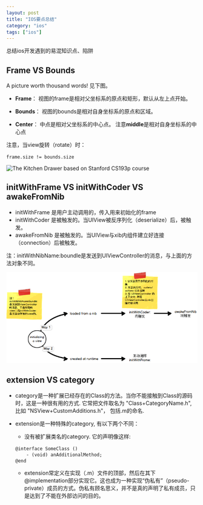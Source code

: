 ```yaml
---
layout: post
title: "IOS要点总结"
category: "ios"
tags: ["ios"]
---
```



总结ios开发遇到的易混知识点、陷阱

## Frame VS Bounds
A picture worth thousand words! 见下图。

- **Frame**： 视图的frame是相对父坐标系的原点和矩形，默认从左上点开始。

- **Bounds**： 视图的bounds是相对自身坐标系的原点和区域。

- **Center**： 中点是相对父坐标系的中心点。 注意**middle**是相对自身坐标系的中心点

注意，当view旋转（rotate）时：

```obj-c
frame.size != bounds.size
```

![The Kitchen Drawer based on Stanford CS193p course](http://i.stack.imgur.com/3jcne.jpg)

## initWithFrame VS initWithCoder VS awakeFromNib

- initWithFrame 是用户主动调用的，传入用来初始化的frame
- initWithCoder 是被触发的。当UIView被反序列化（deserialize）后，被触发。
- awakeFromNib 是被触发的。当UIView与xib内组件建立好连接（connection）后被触发。

注：initWithNibName:boundle是发送到UIViewController的消息，与上面的方法对象不同。

![](/images/posts/view-init.png)

## extension VS category

- category是一种扩展已经存在的Class的方法。当你不能接触到Class的源码时，这是一种很有用的方式. 它常把文件取名为 "Class+CategoryName.h", 比如 "NSView+CustomAdditions.h"， 包括.m的命名.

- extension是一种特殊的category, 有以下两个不同：
	- 没有被扩展类名的category. 它的声明像这样:
	
	```obj-c
	@interface SomeClass ()
		- (void) anAdditionalMethod;
	@end
	```

	- extension常定义在实现（.m）文件的顶部，然后在其下@implementation部分实现它。这也成为一种实现“伪私有”（pseudo-private）成员的方式。伪私有顾名思义，并不是真的声明了私有成员，只是达到了不能在外部访问的目的。
